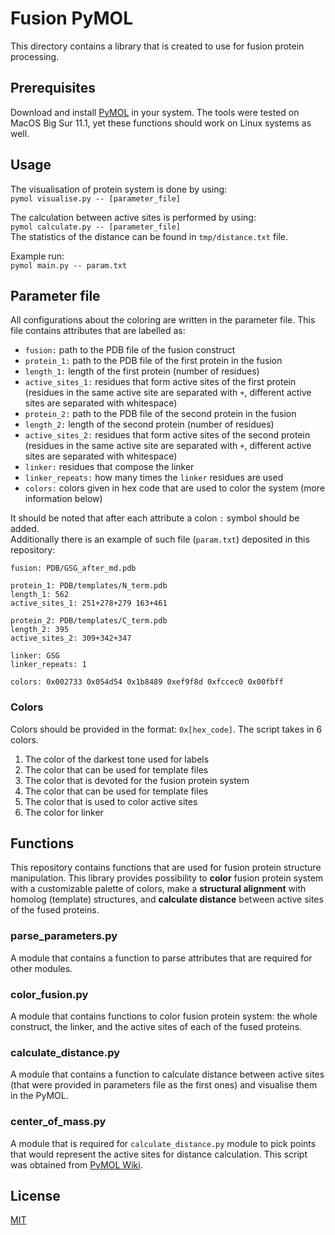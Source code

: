 # Fusion PyMOL
This directory contains a library that is created to use for fusion protein processing. 

## Prerequisites

Download and install [PyMOL](https://pymol.org/2/?#download) in your system. The tools were 
tested on MacOS Big Sur 11.1, yet these functions should work on Linux systems as well. 

## Usage

The visualisation of protein system is done by using:  
`pymol visualise.py -- [parameter_file]`  

The calculation between active sites is performed by using:  
`pymol calculate.py -- [parameter_file]`  
The statistics of the distance can be found in `tmp/distance.txt` file.

Example run:  
`pymol main.py -- param.txt` 

## Parameter file

All configurations about the coloring are written in the parameter file. This file contains attributes 
that are labelled as:  
* `fusion:` path to the PDB file of the fusion construct  
* `protein_1:` path to the PDB file of the first protein in the fusion  
* `length_1:` length of the first protein (number of residues)  
* `active_sites_1:` residues that form active sites of the first protein (residues in the same 
active site are separated with `+`, different active sites are separated with whitespace)  
* `protein_2:` path to the PDB file of the second protein in the fusion
* `length_2:`  length of the second protein (number of residues)  
* `active_sites_2:` residues that form active sites of the second protein (residues in the same 
active site are separated with `+`, different active sites are separated with whitespace)  
* `linker:` residues that compose the linker  
* `linker_repeats:` how many times the `linker` residues are used  
* `colors:`  colors given in hex code that are used to color the system (more information below)

It should be noted that after each attribute a colon `:` symbol should be added.  
Additionally there is an example of such file (`param.txt`) deposited in this repository:  

```
fusion: PDB/GSG_after_md.pdb

protein_1: PDB/templates/N_term.pdb
length_1: 562
active_sites_1: 251+278+279 163+461

protein_2: PDB/templates/C_term.pdb
length_2: 395
active_sites_2: 309+342+347

linker: GSG
linker_repeats: 1

colors: 0x002733 0x054d54 0x1b8489 0xef9f8d 0xfccec0 0x00fbff
```

### Colors
Colors should be provided in the format: `0x[hex_code]`. The script takes in 6 colors. 

1. The color of the darkest tone used for labels
2. The color that can be used for template files 
3. The color that is devoted for the fusion protein system
4. The color that can be used for template files
5. The color that is used to color active sites
6. The color for linker

## Functions
This repository contains functions that are used for fusion protein structure manipulation. This
library provides possibility to **color** fusion protein system with a customizable palette 
of colors, make a **structural alignment** with homolog (template) structures, and **calculate
distance** between active sites of the fused proteins.  

### parse_parameters.py
A module that contains a function to parse attributes that are required for other modules.

### color_fusion.py
A module that contains functions to color fusion protein system: the whole construct, the linker, 
and the active sites of each of the fused proteins.   

### calculate_distance.py
A module that contains a function to calculate distance between active sites (that were 
provided in parameters file as the first ones) and visualise them in the PyMOL.

### center_of_mass.py
A module that is required for `calculate_distance.py` module to pick points that would 
represent the active sites for distance calculation. This script was obtained from [PyMOL Wiki](https://pymolwiki.org/index.php/Center_of_mass).

## License
[MIT](https://choosealicense.com/licenses/mit/)
